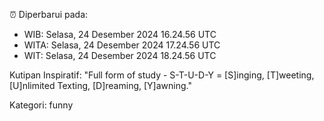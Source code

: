 ⏰ Diperbarui pada:
- WIB: Selasa, 24 Desember 2024 16.24.56 UTC
- WITA: Selasa, 24 Desember 2024 17.24.56 UTC
- WIT: Selasa, 24 Desember 2024 18.24.56 UTC

Kutipan Inspiratif:
"Full form of study - S-T-U-D-Y = [S]inging, [T]weeting, [U]nlimited Texting, [D]reaming, [Y]awning."


Kategori: funny

